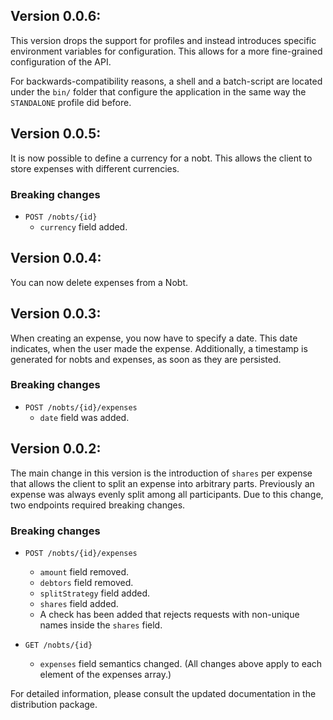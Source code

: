 ## Version 0.0.6:

This version drops the support for profiles and instead introduces specific environment variables for configuration.
This allows for a more fine-grained configuration of the API.

For backwards-compatibility reasons, a shell and a batch-script are located under the `bin/` folder that configure the application in the same way the `STANDALONE` profile did before.

## Version 0.0.5:

It is now possible to define a currency for a nobt. This allows the client to store expenses with different currencies.

### Breaking changes

- `POST /nobts/{id}`
    - `currency` field added.

## Version 0.0.4:

You can now delete expenses from a Nobt.

## Version 0.0.3:

When creating an expense, you now have to specify a date. This date indicates, when the user made the expense.
Additionally, a timestamp is generated for nobts and expenses, as soon as they are persisted.

### Breaking changes

- `POST /nobts/{id}/expenses`
    - `date` field was added.

## Version 0.0.2:

The main change in this version is the introduction of `shares` per expense that allows the client to split an expense into arbitrary parts. Previously an expense was always evenly split among all participants. Due to this change, two endpoints required breaking changes.

### Breaking changes

- `POST /nobts/{id}/expenses`
    - `amount` field removed.
    - `debtors` field removed.
    - `splitStrategy` field added.
    - `shares` field added.
    - A check has been added that rejects requests with non-unique names inside the `shares` field.
    
- `GET /nobts/{id}`  
    - `expenses` field semantics changed. (All changes above apply to each element of the expenses array.)
    
For detailed information, please consult the updated documentation in the distribution package.